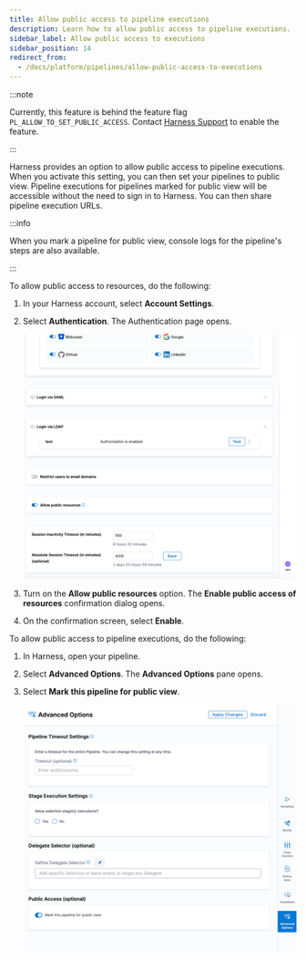 ```yaml
---
title: Allow public access to pipeline executions
description: Learn how to allow public access to pipeline executions.
sidebar_label: Allow public access to executions
sidebar_position: 14
redirect_from:
  - /docs/platform/pipelines/allow-public-access-to-executions
---
```


:::note

Currently, this feature is behind the feature flag `PL_ALLOW_TO_SET_PUBLIC_ACCESS`. Contact [Harness Support](mailto:support@harness.io) to enable the feature.

:::

Harness provides an option to allow public access to pipeline executions. When you activate this setting, you can then set your pipelines to public view. Pipeline executions for pipelines marked for public view will be accessible without the need to sign in to Harness. You can then share pipeline execution URLs.

:::info

When you mark a pipeline for public view, console logs for the pipeline's steps are also available.

:::

To allow public access to resources, do the following:

1. In your Harness account, select **Account Settings**.
2. Select **Authentication**. The Authentication page opens.

   ![](../static/allow-public-resources.png)

3. Turn on the **Allow public resources** option. The **Enable public access of resources** confirmation dialog opens.
4. On the confirmation screen, select **Enable**.

To allow public access to pipeline executions, do the following:

1. In Harness, open your pipeline.
2. Select **Advanced Options**. The **Advanced Options** pane opens.
3. Select **Mark this pipeline for public view**.

   ![](../static/mark-for-public-view.png)
